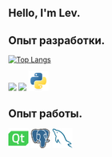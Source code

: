 ## Hello, I'm Lev.
## Опыт разработки.

[![Top Langs](https://github-readme-stats.vercel.app/api/top-langs/?username=leontartykov&layout=compact&hide=tex,PLpgSQL,Makefile,QMake,MATLAB&theme=tokyonight)](https://github.com/leontartykov/github-readme-stats)


<div>
  <img src="https://img.icons8.com/color/40/000000/c-plus-plus-logo.png"/>
  <img src="https://img.icons8.com/color/40/000000/c-programming.png"/>
  <img src="https://github.com/devicons/devicon/blob/master/icons/python/python-original.svg" width="40" height="40"/>&nbsp;
<div>

## Опыт работы.
<div>
  <img src="https://github.com/devicons/devicon/blob/master/icons/qt/qt-original.svg" width="40" height="40"/>
  <img src="https://github.com/devicons/devicon/blob/master/icons/postgresql/postgresql-original.svg" width="40" height="40"/>
  <img src="https://github.com/devicons/devicon/blob/master/icons/mysql/mysql-original.svg" width="40" height="40"/>
<div>
